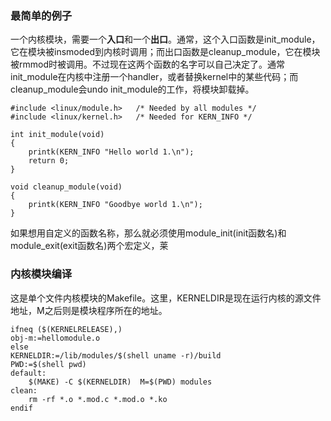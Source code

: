 ### 最简单的例子
一个内核模块，需要一个**入口**和一个**出口**。通常，这个入口函数是init_module，它在模块被insmoded到内核时调用；而出口函数是cleanup_module，它在模块被rmmod时被调用。不过现在这两个函数的名字可以自己决定了。通常init_module在内核中注册一个handler，或者替换kernel中的某些代码；而cleanup_module会undo init_module的工作，将模块卸载掉。  

	#include <linux/module.h>	/* Needed by all modules */
	#include <linux/kernel.h>	/* Needed for KERN_INFO */

	int init_module(void)
	{
		printk(KERN_INFO "Hello world 1.\n");
		return 0;
	}

	void cleanup_module(void)
	{
		printk(KERN_INFO "Goodbye world 1.\n");  
	}
	
如果想用自定义的函数名称，那么就必须使用module_init(init函数名)和module_exit(exit函数名)两个宏定义，莱
	
### 内核模块编译
这是单个文件内核模块的Makefile。这里，KERNELDIR是现在运行内核的源文件地址，M之后则是模块程序所在的地址。

	ifneq ($(KERNELRELEASE),)
	obj-m:=hellomodule.o
	else
	KERNELDIR:=/lib/modules/$(shell uname -r)/build
	PWD:=$(shell pwd)
	default:
		$(MAKE) -C $(KERNELDIR)  M=$(PWD) modules
	clean:
		rm -rf *.o *.mod.c *.mod.o *.ko
	endif
	